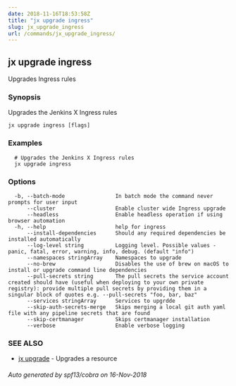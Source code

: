 ```yaml
---
date: 2018-11-16T18:53:58Z
title: "jx upgrade ingress"
slug: jx_upgrade_ingress
url: /commands/jx_upgrade_ingress/
---
```

## jx upgrade ingress

Upgrades Ingress rules

### Synopsis

Upgrades the Jenkins X Ingress rules

```
jx upgrade ingress [flags]
```

### Examples

```
  # Upgrades the Jenkins X Ingress rules
  jx upgrade ingress
```

### Options

```
  -b, --batch-mode                In batch mode the command never prompts for user input
      --cluster                   Enable cluster wide Ingress upgrade
      --headless                  Enable headless operation if using browser automation
  -h, --help                      help for ingress
      --install-dependencies      Should any required dependencies be installed automatically
      --log-level string          Logging level. Possible values - panic, fatal, error, warning, info, debug. (default "info")
      --namespaces stringArray    Namespaces to upgrade
      --no-brew                   Disables the use of brew on macOS to install or upgrade command line dependencies
      --pull-secrets string       The pull secrets the service account created should have (useful when deploying to your own private registry): provide multiple pull secrets by providing them in a singular block of quotes e.g. --pull-secrets "foo, bar, baz"
      --services stringArray      Services to upgrdde
      --skip-auth-secrets-merge   Skips merging a local git auth yaml file with any pipeline secrets that are found
      --skip-certmanager          Skips certmanager installation
      --verbose                   Enable verbose logging
```

### SEE ALSO

* [jx upgrade](/commands/jx_upgrade/)	 - Upgrades a resource

###### Auto generated by spf13/cobra on 16-Nov-2018
